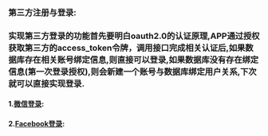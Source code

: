 ### 第三方注册与登录:

### 实现第三方登录的功能首先要明白oauth2.0的认证原理,APP通过授权获取第三方的access\_token令牌，调用接口完成相关认证后,如果数据库存在相关账号绑定信息,则直接可以登录,如果数据库没有存在绑定信息\(第一次登录授权\),则会新建一个账号与数据库绑定用户关系,下次就可以直接实现登录.

#### 1.[微信登录](http://developer.lancens.com:4000/deng-lu-yu-tui-chu/zhang-hao-deng-lu/di-san-fang-deng-lu/wei-xin-deng-lu.html):

#### 2.[Facebook登录](http://developer.lancens.com:4000/deng-lu-yu-tui-chu/zhang-hao-deng-lu/di-san-fang-deng-lu/facebook.html):



